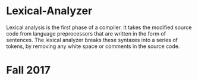 # Lexical-Analyzer
Lexical analysis is the first phase of a compiler. It takes the modified source code from language preprocessors that are written in the form of sentences. The lexical analyzer breaks these syntaxes into a series of tokens, by removing any white space or comments in the source code.



# Fall 2017
